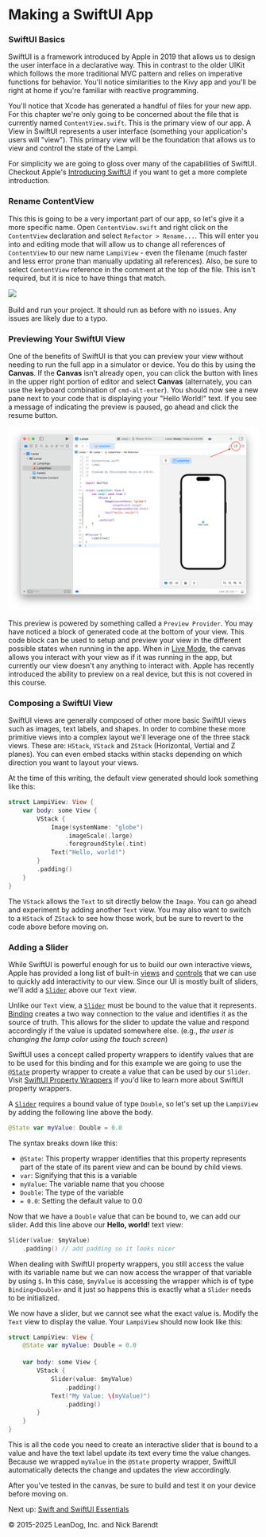 # Making a SwiftUI App

### SwiftUI Basics
SwiftUI is a framework introduced by Apple in 2019 that allows us to design the user interface in a declarative way. This in contrast to the older UIKit which follows the more traditional MVC pattern and relies on imperative functions for behavior. You'll notice similarities to the Kivy app and you'll be right at home if you're familiar with reactive programming.

You'll notice that Xcode has generated a handful of files for your new app. For this chapter we're only going to be concerned about the file that is currently named `ContentView.swift`. This is the primary view of our app.  A View in SwiftUI represents a user interface (something your application's users will "view").  This primary view will be the foundation that allows us to view and control the state of the Lampi.

For simplicity we are going to gloss over many of the capabilities of SwiftUI. Checkout Apple's [Introducing SwiftUI](https://developer.apple.com/tutorials/swiftui) if you want to get a more complete introduction.

### Rename ContentView

This this is going to be a very important part of our app, so let's give it a more specific name. Open `ContentView.swift` and right click on the `ContentView` declaration and select `Refactor > Rename...`. This will enter you into and editing mode that will allow us to change all references of `ContentView` to our new name `LampiView` - even the filename (much faster and less error prone than manually updating all references). Also, be sure to select `ContentView` reference in the comment at the top of the file. This isn't required, but it is nice to have things that match.

![](Images/rename_content_view.gif)

Build and run your project. It should run as before with no issues.  Any issues are likely due to a typo.

### Previewing Your SwiftUI View

One of the benefits of SwiftUI is that you can preview your view without needing to run the full app in a simulator or device. You do this by using the **Canvas**. If the **Canvas** isn't already open, you can click the button with lines in the upper right portion of editor and select **Canvas** (alternately, you can use the keyboard combination of `cmd-alt-enter`). You should now see a new pane next to your code that is displaying your "Hello World!" text. If you see a message of indicating the preview is paused, go ahead and click the resume button.

![](Images/canvas.png)

This preview is powered by something called a `Preview Provider`. You may have noticed a block of generated code at the bottom of your view. This code block can be used to setup and preview your view in the different possible states when running in the app. When in [Live Mode](https://developer.apple.com/documentation/xcode/previewing-your-apps-interface-in-xcode#Interact-with-your-view-in-live-mode), the canvas allows you interact with your view as if it was running in the app, but currently our view doesn't any anything to interact with. Apple has recently introduced the ability to preview on a real device, but this is not covered in this course.

### Composing a SwiftUI View

SwiftUI views are generally composed of other more basic SwiftUI views such as images, text labels, and shapes. In order to combine these more primitive views into a complex layout we'll leverage one of the three stack views. These are: `HStack`, `VStack` and `ZStack` (Horizontal, Vertial and Z planes). You can even embed stacks within stacks depending on which direction you want to layout your views.


At the time of this writing, the default view generated should look something like this:

```swift
struct LampiView: View {
    var body: some View {
        VStack {
            Image(systemName: "globe")
                .imageScale(.large)
                .foregroundStyle(.tint)
            Text("Hello, world!")
        }
        .padding()
    }
}
```

The `VStack` allows the `Text` to sit directly below the `Image`. You can go ahead and experiment by adding another `Text` view. You may also want to switch to a `HStack` of `ZStack` to see how those work, but be sure to revert to the code above before moving on.

### Adding a Slider

While SwiftUI is powerful enough for us to build our own interactive views, Apple has provided a long list of built-in [views](https://developer.apple.com/documentation/swiftui/view-fundamentals) and [controls](https://developer.apple.com/documentation/swiftui/controls-and-indicators) that we can use to quickly add interactivity to our view. Since our UI is mostly built of sliders, we'll add a [`Slider`](https://developer.apple.com/documentation/swiftui/slider) above our `Text` view.

Unlike our `Text` view, a [`Slider`](https://developer.apple.com/documentation/swiftui/slider) must be bound to the value that it represents. [Binding](https://developer.apple.com/documentation/swiftui/binding) creates a two way connection to the value and identifies it as the source of truth. This allows for the slider to update the value and respond accordingly if the value is updated somewhere else. (e.g., *the user is changing the lamp color using the touch screen*)

SwiftUI uses a concept called property wrappers to identify values that are to be used for this binding and for this example we are going to use the [`@State`](https://developer.apple.com/documentation/swiftui/state) property wrapper to create a value that can be used by our `Slider`. Visit [SwiftUI Property Wrappers](https://swiftuipropertywrappers.com) if you'd like to learn more about SwiftUI property wrappers.

A [`Slider`](https://developer.apple.com/documentation/swiftui/slider) requires a bound value of type `Double`, so let's set up the `LampiView` by adding the following line above the body.

```swift
@State var myValue: Double = 0.0
```

The syntax breaks down like this:

* `@State`: This property wrapper identifies that this property represents part of the state of its parent view and can be bound by child views.
* `var`: Signifying that this is a variable
* `myValue`: The variable name that you choose
* `Double`: The type of the variable
* `= 0.0`: Setting the default value to 0.0

Now that we have a `Double` value that can be bound to, we can add our slider. Add this line above our **Hello, world!** text view:

```swift
Slider(value: $myValue)
	.padding() // add padding so it looks nicer
```

When dealing with SwiftUI property wrappers, you still access the value with its variable name but we can now access the wrapper of that variable by using `$`. In this case, `$myValue` is accessing the wrapper which is of type `Binding<Double>` and it just so happens this is exactly what a `Slider` needs to be initialized.

We now have a slider, but we cannot see what the exact value is. Modify the `Text` view to display the value. Your `LampiView` should now look like this:

```swift
struct LampiView: View {
    @State var myValue: Double = 0.0

    var body: some View {
        VStack {
            Slider(value: $myValue)
                .padding()
            Text("My Value: \(myValue)")
                .padding()
        }
    }
}
```

This is all the code you need to create an interactive slider that is bound to a value and have the text label update its text every time the value changes. Because we wrapped `myValue` in the `@State` property wrapper, SwiftUI automatically detects the change and updates the view accordingly. 

After you've tested in the canvas, be sure to build and test it on your device before moving on.

Next up: [Swift and SwiftUI Essentials](../08.4_Swift_and_SwiftUI_Essentials/README.md)

&copy; 2015-2025 LeanDog, Inc. and Nick Barendt

